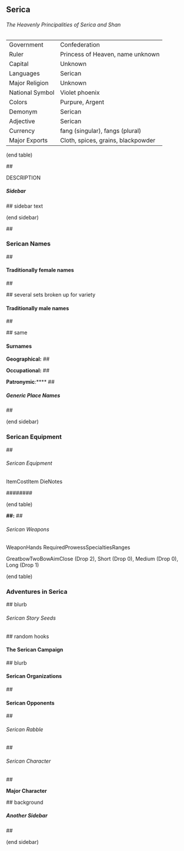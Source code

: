 ## Serica

###### The Heavenly Principalities of Serica and Shan

|                 |                                    |
| --------------- | ---------------------------------- |
| Government      | Confederation                      |
| Ruler           | Princess of Heaven, name unknown   |
| Capital         | Unknown                            |
| Languages       | Serican                            |
| Major Religion  | Unknown                            |
| National Symbol | Violet phoenix                     |
| Colors          | Purpure, Argent                    |
| Demonym         | Serican                            |
| Adjective       | Serican                            |
| Currency        | fang (singular), fangs (plural)    |
| Major Exports   | Cloth, spices, grains, blackpowder |

(end table)

\#\#

DESCRIPTION

##### Sidebar

\#\# sidebar text

(end sidebar)

\#\#

### Serican Names

\#\#

#### Traditionally female names

\#\#

\#\# several sets broken up for variety

#### Traditionally male names

\#\#

\#\# same

#### Surnames

****Geographical:**** \#\#

****Occupational:**** \#\#

**Patronymic**:**** \#\#

##### Generic Place Names

\#\#

(end sidebar)

### Serican Equipment

\#\#

###### Serican Equipment

ItemCostItem DieNotes

\#\#\#\#\#\#\#\#

(end table)

****\#\#:**** \#\#

###### Serican Weapons

WeaponHands RequiredProwessSpecialtiesRanges

GreatbowTwoBowAimClose (Drop 2), Short (Drop 0), Medium (Drop 0), Long
(Drop 1)

(end table)

### Adventures in Serica

\#\# blurb

###### Serican Story Seeds

\#\# random hooks

#### The Serican Campaign

\#\# blurb

#### Serican Organizations

\#\#

#### Serican Opponents

\#\#

###### Serican Rabble

\#\#

###### Serican Character

\#\#

**Major Character**

\#\# background 

##### Another Sidebar

\#\#

(end sidebar)
